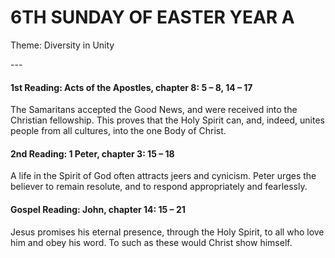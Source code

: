 # 6TH SUNDAY OF EASTER YEAR A
Theme: Diversity in Unity

--- 

#### 1st Reading: Acts of the Apostles, chapter 8: 5 – 8, 14 – 17

The Samaritans accepted the Good News, and were received into the Christian fellowship. This proves that the Holy Spirit can, and, indeed, unites people from all cultures, into the one Body of Christ.

#### 2nd Reading: 1 Peter, chapter 3: 15 – 18

A life in the Spirit of God often attracts jeers and cynicism. Peter urges the believer to remain resolute, and to respond appropriately and fearlessly.

#### Gospel Reading: John, chapter 14: 15 – 21

Jesus promises his eternal presence, through the Holy Spirit, to all who love him and obey his word. To such as these would Christ show himself.